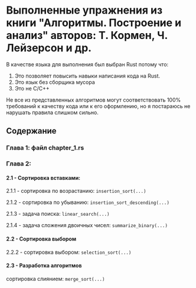 # Выполненные упражнения из книги "Алгоритмы. Построение и анализ" авторов: Т. Кормен, Ч. Лейзерсон и др.

В качестве языка для выполнения был выбран Rust потому что:
1. Это позволяет повысить навыки написания кода на Rust.
1. Это язык без сборщика мусора
1. Это не C/C++

Не все из представленных алгоритмов могут соответствовать 100% требований к качеству кода или к его оформлению, но я постараюсь не нарушать правила слишком сильно.

## Содержание
### Глава 1: файл chapter_1.rs
### Глава 2:
#### 2.1 - Сортировка вставками:

2.1.1 - сортировка по возрастанию: `insertion_sort(...)`

2.1.2 - сортировка по убыванию: `insertion_sort_descending(...)`

2.1.3 - задача поиска: `linear_search(...)`

2.1.4 - задача сложения двоичных чисел: `summarize_binary(...)`

#### 2.2 - Сортировка выбором

2.2.2 - сортировка выбором: `selection_sort(...)`

#### 2.3 - Разработка алгоритмов

сортировка слиянием: `merge_sort(...)`
